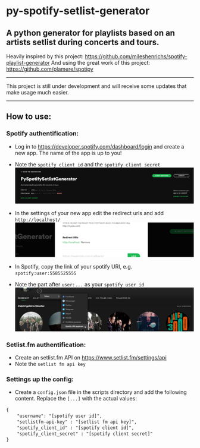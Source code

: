 # py-spotify-setlist-generator
A python generator for playlists based on an artists setlist during concerts and tours.
---

Heavily inspired by this project: https://github.com/mileshenrichs/spotify-playlist-generator
And using the great work of this project: https://github.com/plamere/spotipy

---

This project is still under development and will receive some updates that make usage much easier.

---

## How to use:

### Spotify authentification:
- Log in to https://developer.spotify.com/dashboard/login and create a new app. The name of the app is up to you!
- Note the ```spotify client id``` and the ```spotify client secret```
![Spotify Dashboard](https://github.com/chr33z/py-spotify-setlist-generator/blob/master/img/spotify_dashboard.png)

- In the settings of your new app edit the redirect urls and add ```http://localhost/```
![Spotify Edit Settings](https://github.com/chr33z/py-spotify-setlist-generator/blob/master/img/spotify_edit_settings.png)

- In Spotify, copy the link of your spotify URI, e.g. ```spotify:user:5585525555```
- Note the part after ```user:...``` as your ```spotify user id```
![Spotify User ID](https://github.com/chr33z/py-spotify-setlist-generator/blob/master/img/spotify_user_id.png)

### Setlist.fm authentification:
- Create an setlist.fm API on https://www.setlist.fm/settings/api
- Note the ```setlist fm api key```

### Settings up the config:
- Create a ```config.json``` file in the scripts directory and add the following content. Replace the ```[...]``` with the actual values:

```
{
    "username": "[spotify user id]",
    "setlistfm-api-key" : "[setlist fm api key]",
    "spotify_client_id" : "[spotify client id]",
    "spotify_client_secret" : "[spotify client secret]"
}
```

